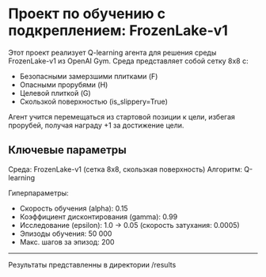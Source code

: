 # Проект по обучению с подкреплением: FrozenLake-v1

Этот проект реализует Q-learning агента для решения среды FrozenLake-v1 из OpenAI Gym. Среда представляет собой сетку 8x8 с:
- Безопасными замерзшими плитками (F)
- Опасными прорубями (H)
- Целевой плиткой (G)
- Скользкой поверхностью (is_slippery=True)

Агент учится перемещаться из стартовой позиции к цели, избегая прорубей, получая награду +1 за достижение цели.

## Ключевые параметры
Среда: FrozenLake-v1 (сетка 8x8, скользкая поверхность)
Алгоритм: Q-learning

Гиперпараметры:
- Скорость обучения (alpha): 0.15
- Коэффициент дисконтирования (gamma): 0.99
- Исследование (epsilon): 1.0 → 0.05 (скорость затухания: 0.0005)
- Эпизоды обучения: 50 000
- Макс. шагов за эпизод: 200

---

Результаты представленны в директории /results